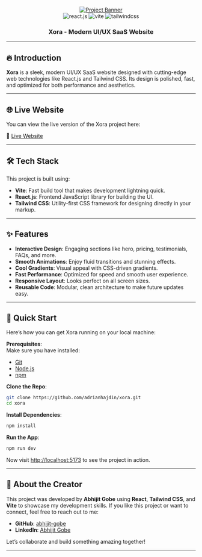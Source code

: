 
<div align="center">
  <br />
    <a href="#">
      <img src="https://github.com/user-attachments/assets/a582919b-1bdf-4cb2-af44-69b2159cf109" alt="Project Banner">
    </a>
  <br />

  <div>
    <img src="https://img.shields.io/badge/-React_JS-black?style=for-the-badge&logoColor=white&logo=react&color=61DAFB" alt="react.js" />
    <img src="https://img.shields.io/badge/-Vite-black?style=for-the-badge&logoColor=white&logo=vite&color=646CFF" alt="vite" />
    <img src="https://img.shields.io/badge/-Tailwind_CSS-black?style=for-the-badge&logoColor=white&logo=tailwindcss&color=06B6D4" alt="tailwindcss" />
  </div>

<h3 align="center">Xora - Modern UI/UX SaaS Website</h3>

</div>

---

## 🔥 Introduction

**Xora** is a sleek, modern UI/UX SaaS website designed with cutting-edge web technologies like React.js and Tailwind CSS. Its design is polished, fast, and optimized for both performance and aesthetics.

---

## 🌐 Live Website

You can view the live version of the Xora project here:

🔗 [Live Website](#) <!-- Replace # with your live website URL -->

---

## 🛠️ Tech Stack

This project is built using:

- **Vite**: Fast build tool that makes development lightning quick.
- **React.js**: Frontend JavaScript library for building the UI.
- **Tailwind CSS**: Utility-first CSS framework for designing directly in your markup.

---

## ✨ Features

- **Interactive Design**: Engaging sections like hero, pricing, testimonials, FAQs, and more.
- **Smooth Animations**: Enjoy fluid transitions and stunning effects.
- **Cool Gradients**: Visual appeal with CSS-driven gradients.
- **Fast Performance**: Optimized for speed and smooth user experience.
- **Responsive Layout**: Looks perfect on all screen sizes.
- **Reusable Code**: Modular, clean architecture to make future updates easy.

---

## 🚀 Quick Start

Here’s how you can get Xora running on your local machine:

**Prerequisites**:  
Make sure you have installed:

- [Git](https://git-scm.com/)
- [Node.js](https://nodejs.org/)
- [npm](https://www.npmjs.com/)

**Clone the Repo**:
```bash
git clone https://github.com/adrianhajdin/xora.git
cd xora
```

**Install Dependencies**:
```bash
npm install
```

**Run the App**:
```bash
npm run dev
```

Now visit [http://localhost:5173](http://localhost:5173) to see the project in action.

---

## 🤝 About the Creator

This project was developed by **Abhijit Gobe** using **React**, **Tailwind CSS**, and **Vite** to showcase my development skills. If you like this project or want to connect, feel free to reach out to me:

- **GitHub**: [abhijit-gobe](https://github.com/abhijit-gobe)
- **LinkedIn**: [Abhijit Gobe](https://linkedin.com/in/abhijitgobe)

Let’s collaborate and build something amazing together!

---
